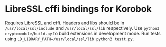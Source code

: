 LibreSSL cffi bindings for Korobok
==================================

Requires LibreSSL and cffi. Headers and libs should be in
`/usr/local/ssl/include` and `/usr/local/ssl/lib` respectively. Use `python3
cryptomodule/build.py` to build extensions in development mode. Run tests using
`LD_LIBRARY_PATH=/usr/local/ssl/lib python3 testt.py`.
